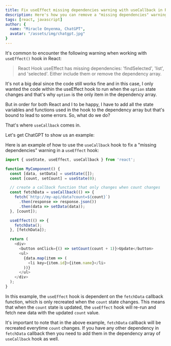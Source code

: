 ```yaml
---
title: Fix useEffect missing dependencies warning with useCallback in React
description: Here's how you can remove a "missing dependencies" warning in a useEffect hook
tags: [react, javascript]
author: {
  name: "Miracle Onyenma, ChatGPT",
  avatar: "/assets/img/chatgpt.jpg"
}
---
```


It's common to encounter the following warning when working with `useEffect()` hook in React:

<img-cont src="/assets/img/snippets/fix-useeffect-missing-dependencies-warning-with-usecallback-in-react/useEffect warning screenshot.png" alt="useEffect warning screenshot" ></img-cont>

> React Hook useEffect has missing dependencies: 'findSelected', 'list', and 'selected'. Either include them or remove the dependency array.

It's not a big deal since the code still works fine and in this case, I only wanted the code within the useEffect hook to run when the `option` state changes and that's why `option` is the only item in the dependency array.

But in order for both React and I to be happy, I have to add all the state variables and functions used in the hook to the dependency array but that's bound to lead to some errors. So, what do we do?

That's where `useCallback` comes in.

Let's get ChatGPT to show us an example:

Here is an example of how to use the `useCallback` hook to fix a "missing dependencies" warning in a `useEffect` hook:

```javascript
import { useState, useEffect, useCallback } from 'react';

function MyComponent() {
  const [data, setData] = useState([]);
  const [count, setCount] = useState(0);

  // create a callback function that only changes when count changes
  const fetchData = useCallback(() => {
    fetch(`http://my-api/data?count=${count}`)
      .then(response => response.json())
      .then(data => setData(data));
  }, [count]);

  useEffect(() => {
    fetchData();
  }, [fetchData]);

  return (
    <div>
      <button onClick={() => setCount(count + 1)}>Update</button>
      <ul>
        {data.map(item => (
          <li key={item.id}>{item.name}</li>
        ))}
      </ul>
    </div>
  );
}
```

In this example, the `useEffect` hook is dependent on the `fetchData` callback function, which is only recreated when the `count` state changes. This means that when the `count` state is updated, the `useEffect` hook will re-run and fetch new data with the updated `count` value.

It's important to note that in the above example, `fetchData` callback will be recreated everytime `count` changes. If you have any other dependency in `fetchData` callback then you need to add them in the dependency array of `useCallback` hook as well.